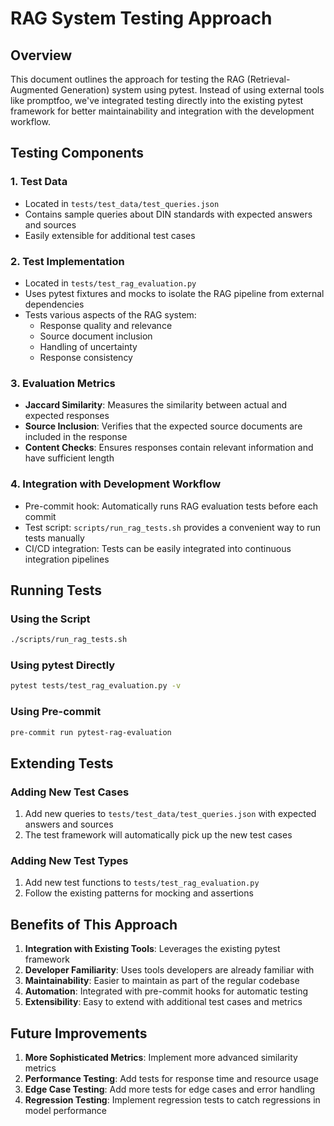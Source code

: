 # RAG System Testing Approach

## Overview

This document outlines the approach for testing the RAG (Retrieval-Augmented Generation) system using pytest. Instead of using external tools like promptfoo, we've integrated testing directly into the existing pytest framework for better maintainability and integration with the development workflow.

## Testing Components

### 1. Test Data

- Located in `tests/test_data/test_queries.json`
- Contains sample queries about DIN standards with expected answers and sources
- Easily extensible for additional test cases

### 2. Test Implementation

- Located in `tests/test_rag_evaluation.py`
- Uses pytest fixtures and mocks to isolate the RAG pipeline from external dependencies
- Tests various aspects of the RAG system:
  - Response quality and relevance
  - Source document inclusion
  - Handling of uncertainty
  - Response consistency

### 3. Evaluation Metrics

- **Jaccard Similarity**: Measures the similarity between actual and expected responses
- **Source Inclusion**: Verifies that the expected source documents are included in the response
- **Content Checks**: Ensures responses contain relevant information and have sufficient length

### 4. Integration with Development Workflow

- Pre-commit hook: Automatically runs RAG evaluation tests before each commit
- Test script: `scripts/run_rag_tests.sh` provides a convenient way to run tests manually
- CI/CD integration: Tests can be easily integrated into continuous integration pipelines

## Running Tests

### Using the Script

```bash
./scripts/run_rag_tests.sh
```

### Using pytest Directly

```bash
pytest tests/test_rag_evaluation.py -v
```

### Using Pre-commit

```bash
pre-commit run pytest-rag-evaluation
```

## Extending Tests

### Adding New Test Cases

1. Add new queries to `tests/test_data/test_queries.json` with expected answers and sources
2. The test framework will automatically pick up the new test cases

### Adding New Test Types

1. Add new test functions to `tests/test_rag_evaluation.py`
2. Follow the existing patterns for mocking and assertions

## Benefits of This Approach

1. **Integration with Existing Tools**: Leverages the existing pytest framework
2. **Developer Familiarity**: Uses tools developers are already familiar with
3. **Maintainability**: Easier to maintain as part of the regular codebase
4. **Automation**: Integrated with pre-commit hooks for automatic testing
5. **Extensibility**: Easy to extend with additional test cases and metrics

## Future Improvements

1. **More Sophisticated Metrics**: Implement more advanced similarity metrics
2. **Performance Testing**: Add tests for response time and resource usage
3. **Edge Case Testing**: Add more tests for edge cases and error handling
4. **Regression Testing**: Implement regression tests to catch regressions in model performance
